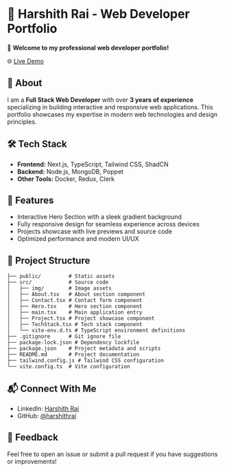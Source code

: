 # 💼 Harshith Rai - Web Developer Portfolio

🚀 **Welcome to my professional web developer portfolio!**

🌐 [Live Demo](https://harshith-rai.vercel.app/)

## 📌 About
I am a **Full Stack Web Developer** with over **3 years of experience** specializing in building interactive and responsive web applications. This portfolio showcases my expertise in modern web technologies and design principles.

## 🛠️ Tech Stack
- **Frontend:** Next.js, TypeScript, Tailwind CSS, ShadCN
- **Backend:** Node.js, MongoDB, Poppet
- **Other Tools:** Docker, Redux, Clerk

## 📸 Features
- Interactive Hero Section with a sleek gradient background
- Fully responsive design for seamless experience across devices
- Projects showcase with live previews and source code
- Optimized performance and modern UI/UX

## 📂 Project Structure
```
├── public/         # Static assets
├── src/            # Source code
│   ├── img/        # Image assets
│   ├── About.tsx   # About section component
│   ├── Contact.tsx # Contact form component
│   ├── Hero.tsx    # Hero section component
│   ├── main.tsx    # Main application entry
│   ├── Project.tsx # Project showcase component
│   ├── TechStack.tsx # Tech stack component
│   └── vite-env.d.ts # TypeScript environment definitions
├── .gitignore      # Git ignore file
├── package-lock.json # Dependency lockfile
├── package.json    # Project metadata and scripts
├── README.md       # Project documentation
├── tailwind.config.js # Tailwind CSS configuration
└── vite.config.ts  # Vite configuration
```

## 📬 Connect With Me
- LinkedIn: [Harshith Rai](https://www.linkedin.com/in/harshithraib)
- GitHub: [@harshithrai](https://github.com/harshithraihars)

## 📣 Feedback
Feel free to open an issue or submit a pull request if you have suggestions or improvements!

